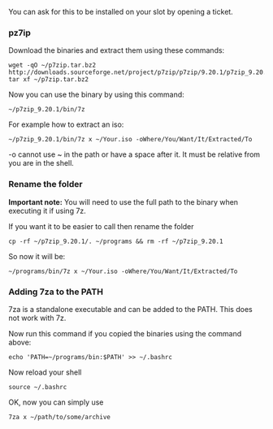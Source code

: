 
You can ask for this to be installed on your slot by opening a ticket.

### pz7ip

Download the binaries and extract them using these commands:

~~~
wget -qO ~/p7zip.tar.bz2 http://downloads.sourceforge.net/project/p7zip/p7zip/9.20.1/p7zip_9.20.1_x86_linux_bin.tar.bz2
tar xf ~/p7zip.tar.bz2
~~~

Now you can use the binary by using this command:

~~~
~/p7zip_9.20.1/bin/7z
~~~

For example how to extract an iso:

~~~
~/p7zip_9.20.1/bin/7z x ~/Your.iso -oWhere/You/Want/It/Extracted/To
~~~

-o cannot use ~ in the path or have a space after it. It must be relative from you are in the shell.

### Rename the folder

**Important note:** You will need to use the full path to the binary when executing it if using 7z.

If you want it to be easier to call then rename the folder

~~~
cp -rf ~/p7zip_9.20.1/. ~/programs && rm -rf ~/p7zip_9.20.1
~~~

So now it will be:

~~~
~/programs/bin/7z x ~/Your.iso -oWhere/You/Want/It/Extracted/To
~~~

### Adding 7za to the PATH

7za is a standalone executable and can be added to the PATH. This does not work with 7z.

Now run this command if you copied the binaries using the command above:

~~~
echo 'PATH=~/programs/bin:$PATH' >> ~/.bashrc
~~~

Now reload your shell

~~~
source ~/.bashrc
~~~

OK, now you can simply use

~~~
7za x ~/path/to/some/archive
~~~


